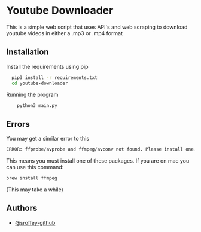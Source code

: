 
# Youtube Downloader

This is a simple web script that uses API's and web scraping to download youtube videos in either a .mp3 or .mp4 format 

## Installation

Install the requirements using pip

```bash
  pip3 install -r requirements.txt
  cd youtube-downloader
```

Running the program

```bash
    python3 main.py
```


## Errors

You may get a similar error to this 

``` bash
ERROR: ffprobe/avprobe and ffmpeg/avconv not found. Please install one.
```

This means you must install one of these packages. If you are on mac you can use this command:
```bash
brew install ffmpeg
```
(This may take a while)

## Authors

- [@sroffey-github](https://www.github.com/sroffey-github)


